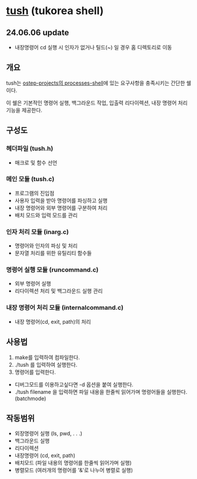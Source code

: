 # [tush](https://github.com/tukjw/tush) (tukorea shell)

## 24.06.06 update
- 내장명령어 cd 실행 시 인자가 없거나 틸드(~) 일 경우 홈 디렉토리로 이동

## 개요

tush는 [ostep-projects의 processes-shell](https://github.com/remzi-arpacidusseau/ostep-projects/tree/master/processes-shell)에 있는 요구사항을 충족시키는 간단한 쉘이다.

이 쉘은 기본적인 명령어 실행, 백그라운드 작업, 입출력 리다이렉션, 내장 명령어 처리 기능을 제공한다.


## 구성도

### 헤더파일 (tush.h)
- 매크로 및 함수 선언

### 메인 모듈 (tush.c)
- 프로그램의 진입점
- 사용자 입력을 받아 명령어를 파싱하고 실행
- 내장 명령어와 외부 명령어를 구분하여 처리
- 배치 모드와 입력 모드를 관리

### 인자 처리 모듈 (inarg.c)

- 명령어와 인자의 파싱 및 처리
- 문자열 처리를 위한 유틸리티 함수들

### 명령어 실행 모듈 (runcommand.c)
- 외부 명령어 실행
- 리다이렉션 처리 및 백그라운드 실행 관리

### 내장 명령어 처리 모듈 (internalcommand.c)
- 내장 명령어(cd, exit, path)의 처리


## 사용법

1. make를 입력하여 컴파일한다.
2. ./tush 를 입력하여 실행한다.
3. 명령어를 입력한다.

- 디버그모드를 이용하고싶다면 -d 옵션을 붙여 실행한다.
- ./tush filename 을 입력하면 파일 내용을 한줄씩 읽어가며 명령어들을 실행한다. (batchmode)


## 작동범위
- 외장명령어 실행 (ls, pwd, . . .)
- 백그라운드 실행
- 리다이렉션
- 내장명령어 (cd, exit, path)
- 배치모드 (파일 내용의 명령어를 한줄씩 읽어가며 실행)
- 병렬모드 (여러개의 명령어를 '&'로 나누어 병렬로 실행)

